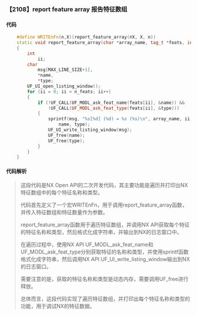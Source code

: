### 【2108】report feature array 报告特征数组

#### 代码

```cpp
    #define WRITEnFn(n,X)(report_feature_array(#X, X, n))  
    static void report_feature_array(char *array_name, tag_t *feats, int n_feats)  
    {  
        int  
            ii;  
        char  
            msg[MAX_LINE_SIZE+1],  
            *name,  
            *type;  
        UF_UI_open_listing_window();  
        for (ii = 0; ii < n_feats; ii++)  
        {  
            if (!UF_CALL(UF_MODL_ask_feat_name(feats[ii], &name)) &&  
                !UF_CALL(UF_MODL_ask_feat_type(feats[ii], &type)))  
            {  
                sprintf(msg, "%s[%d] (%d) = %s (%s)\n", array_name, ii, feats[ii],  
                    name, type);  
                UF_UI_write_listing_window(msg);  
                UF_free(name);  
                UF_free(type);  
            }  
        }  
    }

```

#### 代码解析

> 这段代码是NX Open API的二次开发代码，其主要功能是遍历并打印出NX特征数组中的每个特征名称和类型。
>
> 代码首先定义了一个宏WRITEnFn，用于调用report_feature_array函数，并传入特征数组和特征数量作为参数。
>
> report_feature_array函数用于遍历特征数组，并调用NX API获取每个特征的特征名称和类型，然后格式化成字符串，并输出到NX的日志窗口中。
>
> 在遍历过程中，使用NX API UF_MODL_ask_feat_name和UF_MODL_ask_feat_type分别获取特征的名称和类型，并使用sprintf函数格式化成字符串，然后调用NX API UF_UI_write_listing_window输出到NX的日志窗口。
>
> 需要注意的是，获取的特征名称和类型是动态内存，需要调用UF_free进行释放。
>
> 总体而言，这段代码实现了遍历特征数组，并打印出每个特征名称和类型的功能，用于调试NX的特征数据。
>
